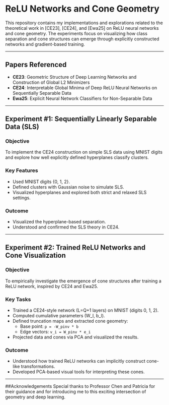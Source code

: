 # ReLU Networks and Cone Geometry

This repository contains my implementations and explorations related to the theoretical work in [CE23], [CE24], and [Ewa25] on ReLU neural networks and cone geometry. The experiments focus on visualizing how class separation and cone structures can emerge through explicitly constructed networks and gradient-based training.

---

## Papers Referenced
- **CE23**: Geometric Structure of Deep Learning Networks and Construction of Global L2 Minimizers
- **CE24**: Interpretable Global Minima of Deep ReLU Neural Networks on Sequentially Separable Data
- **Ewa25**: Explicit Neural Network Classifiers for Non-Separable Data

---

## Experiment #1: Sequentially Linearly Separable Data (SLS)

### Objective
To implement the CE24 construction on simple SLS data using MNIST digits and explore how well explicitly defined hyperplanes classify clusters.

### Key Features
- Used MNIST digits {0, 1, 2}.
- Defined clusters with Gaussian noise to simulate SLS.
- Visualized hyperplanes and explored both strict and relaxed SLS settings.

### Outcome
- Visualized the hyperplane-based separation.
- Understood and confirmed the SLS theory in CE24.

---

## Experiment #2: Trained ReLU Networks and Cone Visualization

### Objective
To empirically investigate the emergence of cone structures after training a ReLU network, inspired by CE24 and Ewa25.

### Key Tasks
- Trained a CE24-style network (L=Q+1 layers) on MNIST (digits 0, 1, 2).
- Computed cumulative parameters (W_l, b_l).
- Defined truncation maps and extracted cone geometry:
  - Base point: `p = -W_pinv * b`
  - Edge vectors: `v_i = W_pinv * e_i`
- Projected data and cones via PCA and visualized the results.

### Outcome
- Understood how trained ReLU networks can implicitly construct cone-like transformations.
- Developed PCA-based visual tools for interpreting these cones.
---

##Acknowledgements
Special thanks to Professor Chen and Patricia for their guidance and for introducing me to this exciting intersection of geometry and deep learning.
